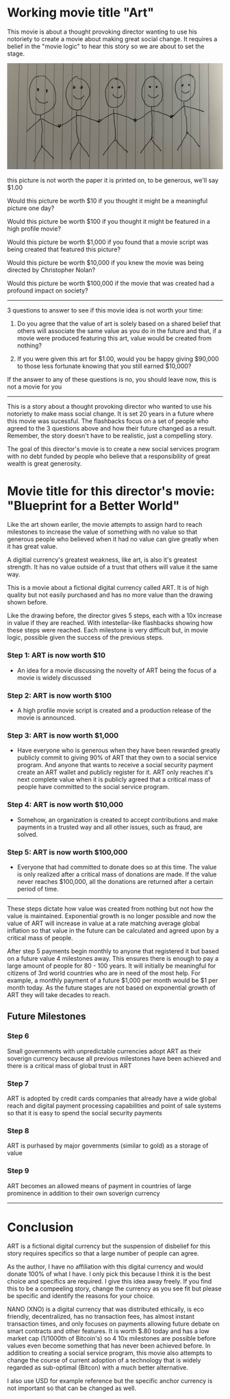 # Working movie title "Art"

This movie is about a thought provoking director wanting to use his notoriety to create a movie about making great social change. It requires a belief in the "movie logic" to hear this story so we are about to set the stage.

![image](./art.jpeg)

this picture is not worth the paper it is printed on, to be generous, we'll say \$1.00

Would this picture be worth \$10 if you thought it might be a meaningful picture one day?

Would this picture be worth \$100 if you thought it might be featured in a high profile movie?

Would this picture be worth \$1,000 if you found that a movie script was being created that featured this picture?

Would this picture be worth \$10,000 if you knew the movie was being directed by Christopher Nolan?

Would this picture be worth \$100,000 if the movie that was created had a profound impact on society?

---

3 questions to answer to see if this movie idea is not worth your time:

1. Do you agree that the value of art is solely based on a shared belief that others will associate the same value as you do in the future and that, if a movie were produced featuring this art, value would be created from nothing?

2. If you were given this art for \$1.00, would you be happy giving \$90,000 to those less fortunate knowing that you still earned \$10,000?

If the answer to any of these questions is no, you should leave now, this is not a movie for you

---

This is a story about a thought provoking director who wanted to use his notoriety to make mass social change. It is set 20 years in a future where this movie was sucessful. The flashbacks focus on a set of people who agreed to the 3 questions above and how their future changed as a result. Remember, the story doesn't have to be realistic, just a compelling story.

The goal of this director's movie is to create a new social services program with no debt funded by people who believe that a responsibility of great wealth is great generosity.

# Movie title for this director's movie: "Blueprint for a Better World"

Like the art shown eariler, the movie attempts to assign hard to reach milestones to increase the value of something with no value so that generous people who believed when it had no value can give greatly when it has great value.

A digitial currency's greatest weakness, like art, is also it's greatest strength. It has no value outside of a trust that others will value it the same way.

This is a movie about a fictional digital currency called ART. It is of high quality but not easily purchased and has no more value than the drawing shown before.

Like the drawing before, the director gives 5 steps, each with a 10x increase in value if they are reached. With intestellar-like flashbacks showing how these steps were reached. Each milestone is very difficult but, in movie logic, possible given the success of the previous steps.

### Step 1: ART is now worth $10

- An idea for a movie discussing the novelty of ART being the focus of a movie is widely discussed

### Step 2: ART is now worth $100

- A high profile movie script is created and a production release of the movie is announced.

### Step 3: ART is now worth $1,000

- Have everyone who is generous when they have been rewarded greatly publicly commit to giving 90% of ART that they own to a social service program. And anyone that wants to receive a social security payment create an ART wallet and publicly register for it. ART only reaches it's next complete value when it is publicly agreed that a critical mass of people have committed to the social service program.

### Step 4: ART is now worth $10,000

- Somehow, an organization is created to accept contributions and make payments in a trusted way and all other issues, such as fraud, are solved.

### Step 5: ART is now worth $100,000

- Everyone that had committed to donate does so at this time. The value is only realized after a critical mass of donations are made. If the value never reaches $100,000, all the donations are returned after a certain period of time.

---

These steps dictate how value was created from nothing but not how the value is maintained. Exponential growth is no longer possible and now the value of ART will increase in value at a rate matching average global inflation so that value in the future can be calculated and agreed upon by a critical mass of people.

After step 5 payments begin monthly to anyone that registered it but based on a future value 4 milestones away. This ensures there is enough to pay a large amount of people for 80 - 100 years. It will initially be meaningful for citizens of 3rd world countries who are in need of the most help. For example, a monthly payment of a future $1,000 per month would be $1 per month today. As the future stages are not based on exponential growth of ART they will take decades to reach.

## Future Milestones

### Step 6

Small governments with unpredictable currencies adopt ART as their soverign currency because all previous milestones have been achieved and there is a critical mass of global trust in ART

### Step 7

ART is adopted by credit cards companies that already have a wide global reach and digital payment processing capabilities and point of sale systems so that it is easy to spend the social security payments

### Step 8

ART is purhased by major governments (similar to gold) as a storage of value

### Step 9

ART becomes an allowed means of payment in countries of large prominence in addition to their own soverign currency

---

# Conclusion

ART is a fictional digital currency but the suspension of disbelief for this story requires specifics so that a large number of people can agree.

As the author, I have no affiliation with this digital currency and would donate 100% of what I have. I only pick this because I think it is the best choice and specifics are required. I give this idea away freely. If you find this to be a compeeling story, change the currency as you see fit but please be specific and identify the reasons for your choice.

NANO (XNO) is a digital currency that was distributed ethically, is eco friendly, decentralized, has no transaction fees, has almost instant transaction times, and only focuses on payments allowing future debate on smart contracts and other features. It is worth $.80 today and has a low market cap (1/1000th of Bitcoin's) so 4 10x milestones are possible before values even become something that has never been achieved before. In addition to creating a social service program, this movie also attempts to change the course of current adoption of a technology that is widely regarded as sub-optimal (Bitcon) with a much better alternative.

I also use USD for example reference but the specific anchor currency is not important so that can be changed as well.
